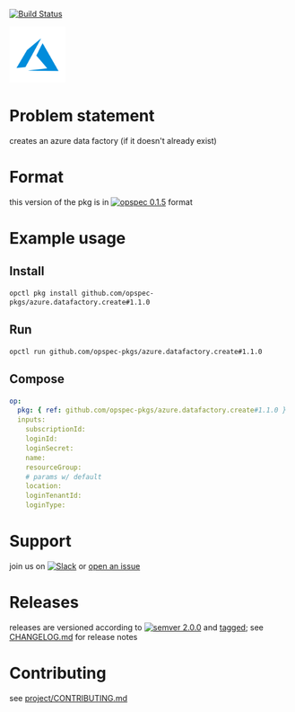 [![Build Status](https://travis-ci.org/opspec-pkgs/azure.datafactory.create.svg?branch=master)](https://travis-ci.org/opspec-pkgs/azure.datafactory.create)

<img src="icon.svg" alt="icon" height="100px">

# Problem statement

creates an azure data factory (if it doesn't already exist)

# Format

this version of the pkg is in [![opspec 0.1.5](https://img.shields.io/badge/opspec-0.1.5-brightgreen.svg?colorA=6b6b6b&colorB=fc16be)](https://opspec.io/0.1.5/packages.html) format

# Example usage

## Install

```shell
opctl pkg install github.com/opspec-pkgs/azure.datafactory.create#1.1.0
```

## Run

```
opctl run github.com/opspec-pkgs/azure.datafactory.create#1.1.0
```

## Compose

```yaml
op:
  pkg: { ref: github.com/opspec-pkgs/azure.datafactory.create#1.1.0 }
  inputs:
    subscriptionId:
    loginId:
    loginSecret:
    name:
    resourceGroup:
    # params w/ default
    location:
    loginTenantId:
    loginType:
```

# Support

join us on
[![Slack](https://opspec-slackin.herokuapp.com/badge.svg)](https://opspec-slackin.herokuapp.com/)
or
[open an issue](https://github.com/opspec-pkgs/azure.datafactory.create/issues)

# Releases

releases are versioned according to
[![semver 2.0.0](https://img.shields.io/badge/semver-2.0.0-brightgreen.svg)](http://semver.org/spec/v2.0.0.html)
and [tagged](https://git-scm.com/book/en/v2/Git-Basics-Tagging); see
[CHANGELOG.md](CHANGELOG.md) for release notes

# Contributing

see
[project/CONTRIBUTING.md](https://github.com/opspec-pkgs/project/blob/master/CONTRIBUTING.md)

